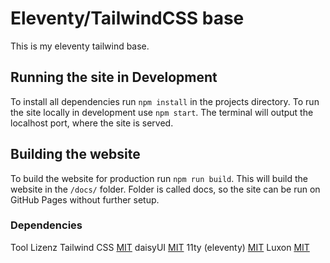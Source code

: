 # Eleventy/TailwindCSS base

This is my eleventy tailwind base.

## Running the site in Development

To install all dependencies run `npm install` in the projects directory.
To run the site locally in development use `npm start`. The terminal will output the localhost port, where the site is served.

## Building the website

To build the website for production run `npm run build`.
This will build the website in the `/docs/` folder.
Folder is called docs, so the site can be run on GitHub Pages without further setup.

### Dependencies

Tool Lizenz Tailwind CSS [MIT](https://github.com/tailwindlabs/tailwindcss/blob/master/LICENSE)
daisyUI [MIT](https://github.com/saadeghi/daisyui/blob/master/LICENSE)
11ty (eleventy) [MIT](https://github.com/11ty/eleventy/blob/master/LICENSE)
Luxon [MIT](https://github.com/moment/luxon/blob/master/LICENSE.md)

